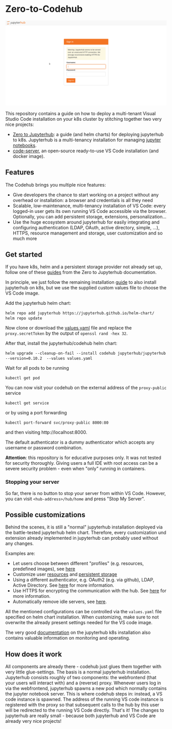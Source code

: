# Zero-to-Codehub

<a href="https://raw.githubusercontent.com/nils-braun/codehub/main/assets/animation.gif">
    <img src="./assets/animation.gif">
</a>

This repository contains a guide on how to deploy a multi-tenant Visual Studio Code installation
on your k8s cluster by stitching together two very nice projects:

* [Zero to Jupyterhub](https://zero-to-jupyterhub.readthedocs.io/en/latest/index.html): a guide (and helm charts) for deploying jupyterhub to k8s. Jupyterhub is a multi-tenancy installation for managing [jupyter notebooks](https://jupyter.org/).
* [code-server](https://github.com/cdr/code-server), an open-source ready-to-use VS Code installation (and docker image).

## Features

The Codehub brings you multiple nice features:
* Give developers the chance to start working on a project without any overhead or installation: a browser and credentials is all they need
* Scalable, low-maintenance, multi-tenancy installation of VS Code: every logged-in user gets its own running VS Code accessible via the browser.
  Optionally, you can add persistent storage, extensions, personalization...
* Use the huge ecosystem around jupyterhub for easily integrating and configuring authentication (LDAP, OAuth, active directory, simple, ...), HTTPS, resource management and storage, user customization and so much more

## Get started

If you have k8s, helm and a persistent storage provider not already set up, follow one of these [guides](https://zero-to-jupyterhub.readthedocs.io/en/latest/kubernetes/index.html) from the Zero to Jupyterhub documentation.

In principle, we just follow the remaining installation [guide](https://zero-to-jupyterhub.readthedocs.io/en/latest/jupyterhub/installation.html) to also install jupyterhub on k8s, but we use the supplied custom values file to choose the VS Code image.

Add the jupyterhub helm chart:

    helm repo add jupyterhub https://jupyterhub.github.io/helm-chart/
    helm repo update

Now clone or download the [values.yaml](./values.yaml) file and replace the `proxy.secretToken` by the output of `openssl rand -hex 32`.

After that, install the jupyterhub/codehub helm chart:

    helm upgrade --cleanup-on-fail --install codehub jupyterhub/jupyterhub --version=0.10.2  --values values.yaml

Wait for all pods to be running

    kubectl get pod

You can now visit your codehub on the external address of the `proxy-public` service

    kubectl get service

or by using a port forwarding

    kubectl port-forward svc/proxy-public 8000:80

and then visiting http://localhost:8000.

The default authenticator is a dummy authenticator which accepts any username or password combination.

**Attention**: this repository is for educative purposes only. It was not tested for security thoroughly. Giving users a full IDE with root access can be a severe security problem - even when "only" running in containers.

### Stopping your server

So far, there is no button to stop your server from within VS Code.
However, you can visit `<hub-address>/hub/home` and press "Stop My Server".

## Possible customizations

Behind the scenes, it is still a "normal" jupyterhub installation deployed via the battle-tested jupyterhub helm chart.
Therefore, every customization und extension already implemented in jupyterhub can probably used without any changes.

Examples are:
* Let users choose between different "profiles" (e.g. resources, predefined images), see [here](https://zero-to-jupyterhub.readthedocs.io/en/latest/jupyterhub/customizing/user-environment.html#using-multiple-profiles-to-let-users-select-their-environment)
* Customize user [resources](https://zero-to-jupyterhub.readthedocs.io/en/latest/jupyterhub/customizing/user-resources.html) and [persistent storage](https://zero-to-jupyterhub.readthedocs.io/en/latest/jupyterhub/customizing/user-storage.html)
* Using a different authenticator, e.g. OAuth2 (e.g. via github), LDAP, Active Directory. See [here](https://zero-to-jupyterhub.readthedocs.io/en/latest/administrator/authentication.html) for more information.
* Use HTTPS for encrypting the communication with the hub. See [here](https://zero-to-jupyterhub.readthedocs.io/en/latest/administrator/security.html#https) for more information.
* Automatically remove idle servers, see [here](https://zero-to-jupyterhub.readthedocs.io/en/latest/jupyterhub/customizing/user-management.html#culling-user-pods).

All the mentioned configurations can be controlled via the `values.yaml` file specified on helm chart installation.
When customizing, make sure to not overwrite the already present
settings needed for the VS code image.

The very good [documentation](https://zero-to-jupyterhub.readthedocs.io/en/latest/index.html) on the jupyterhub k8s installation also contains valuable information on monitoring and operating.

## How does it work

All components are already there - codehub just glues them together with very little glue-settings.
The basis is a normal jupyterhub installation.
Jupyterhub consists roughly of two components: the webfrontend (that your users will interact with) and a (reverse) proxy.
Whenever users log in via the webfrontend, jupyterhub spawns a new pod which normally contains the jupyter notebook server.
This is where codehub steps in: instead, a VS code instance is spawned.
The address of the running VS code instance is registered with the
proxy so that subsequent calls to the hub by this user will be redirected to the running VS Code directly.
That's it! The changes to jupyterhub are really small - because both jupyterhub and VS Code are already very nice projects!





